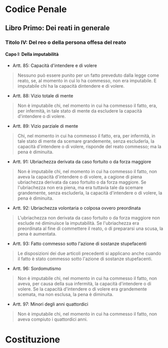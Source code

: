 # Codice Penale

## Libro Primo: Dei reati in generale

### Titolo IV: Del reo o della persona offesa del reato

#### Capo I: Della imputabilità

* Artt. 85: Capacità d'intendere e di volere
 > Nessuno può essere punito per un fatto preveduto dalla legge come reato,
 > se, al momento in cui lo ha commesso, non era imputabile.
 > E imputabile chi ha la capacità dintendere e di volere. 

* Artt. 88: Vizio totale di mente
 > Non è imputabile chi, nel momento in cui ha commesso il fatto, 
 > era, per infermità, in tale stato di mente da escludere la capacità
 > d'intendere o di volere.

* Artt. 89: Vizio parziale di mente
 > Chi, nel momento in cui ha commesso il fatto, era, per infermità, 
 > in tale stato di mente da scemare grandemente, senza escluderla,
 > la capacità d'intendere o di volere, risponde del reato commesso; 
 > ma la pena è diminuita.

* Artt. 91: Ubriachezza derivata da caso fortuito o da forza maggiore
 > Non è imputabile chi, nel momento in cui ha commesso il fatto, 
 > non aveva la capacità d'intendere o di volere, a cagione di piena 
 > ubriachezza derivata da caso fortuito o da forza maggiore.
 > Se l'ubriachezza non era piena, ma era tuttavia tale da scemare 
 > grandemente, senza escluderla, la capacità d'intendere o di volere,
 > la pena è diminuita.

* Artt. 92: Ubriachezza volontaria o colposa ovvero preordinata
 > L'ubriachezza non derivata da caso fortuito o da forza maggiore
 > non esclude né diminuisce la imputabilità.
 > Se l'ubriachezza era preordinata al fine di commettere il reato,
 > o di prepararsi una scusa, la pena è aumentata.

* Artt. 93: Fatto commesso sotto l'azione di sostanze stupefacenti
 > Le disposizioni dei due articoli precedenti si applicano anche cuando
 > il fatto è stato commesso sotto l'azione di sostanze stupefacenti.

* Artt. 96: Sordomutismo
 > Non è imputabile chi, nel momento in cui ha commesso il fatto, 
 > non aveva, per causa della sua infermità, la capacità d'intendere
 > o di volere.
 > Se la capacità d'intendere o di volere era grandemente scemata, 
 > ma non esclusa, la pena è diminuita.

* Artt. 97: Minori degli anni quattordici
 > Non è imputabile chi, nel momento in cui ha commesso il fatto, 
 > non aveva compiuto i quattordici anni.

# Costituzione